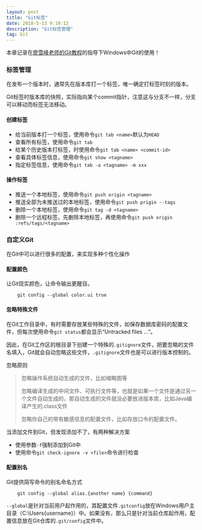 ```yaml
---
layout: post
title: "Git标签"
date: 2018-5-13 9:10:12 
description: "Git标签管理"
tag: Git
---
```


本章记录在[廖雪峰老师的Git教程](https://www.liaoxuefeng.com/wiki/0013739516305929606dd18361248578c67b8067c8c017b000)的指导下Windows中Git的使用！
### 标签管理
在发布一个版本时，通常先在版本库打一个标签，唯一确定打标签时刻的版本。

Git标签时版本库的快照，实际指向某个commit指针，注意这与分支不一样，分支可以移动而标签无法移动。

#### 创建标签
* 给当前版本打一个标签，使用命令`git tab <name>`默认为`HEAD`
* 查看所有标签，使用命令`git tab`
* 给某个历史版本打标签，时使用命令`git tab <name> <commit-id>`
* 查看具体标签信息，使用命令`git show <tagname>`
* 指定标签信息，使用命令`git tab -a <tagname> -m xxx`

#### 操作标签
* 推送一个本地标签，使用命令`git push origin <tagname>`
* 推送全部为未推送过的本地标签，使用命令`git push prigin --tags`
* 删除一个本地标签，使用命令`git tag -d <tagname>`
* 删除一个远程标签，先删除本地标签，再使用命令`git push origin :refs/tags/<tagname>`

### 自定义Git
在Git中可以进行很多的配置，来实现多种个性化操作

#### 配置颜色
 让Git现实颜色，让命令输出更醒目。
```
	git config --global color.ui true 
```
#### 忽略特殊文件
在Git工作目录中，有时需要存放某些特殊的文件，如保存数据库密码的配置文件，但每次使用命令`git status`都会显示“Untracked files ...”。

因此，在Git工作区的根目录下创建一个特殊的`.gitignore`文件，把要忽略的文件名填入，Git就会自动忽略这些文件，`.gitignore`文件也是可以进行版本控制的。

忽略原则
> 忽略操作系统自动生成的文件，比如缩略图等
>
> 忽略编译生成的中间文件、可执行文件等，也就是如果一个文件是通过另一个文件自动生成的，那自动生成的文件就没必要放进版本库，比如Java编译产生的.class文件
>
> 忽略你自己的带有敏感信息的配置文件，比如存放口令的配置文件。

当添加文件到Git，但发现添加不了，有两种解决方案
* 使用参数`-f`强制添加到Git中
* 使用命令`git check-ignore -v <file>`命令进行检查

#### 配置别名
Git提供简写命令的别名命名方式
```
	git config --global alias.{another name} {command}
```
`--global`是针对当前用户起作用的，其配置文件`.gitconfig`放在Windows用户主目录（C:\Users\{username}）中。如果没有，那么只是针对当前仓库起作用，配置信息放在Git仓库的`.git/config`文件中。